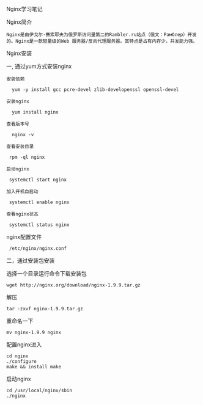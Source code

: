 Nginx学习笔记

Nginx简介

    Nginx是由伊戈尔·赛索耶夫为俄罗斯访问量第二的Rambler.ru站点（俄文：Рамблер）开发的。Nginx是一款轻量级的Web 服务器/反向代理服务器。其特点是占有内存少，并发能力强。
    
Nginx安装

一, 通过yum方式安装nginx

    安装依赖
    
      yum -y install gcc pcre-devel zlib-developenssl openssl-devel
      
    安装nginx
    
      yum install nginx
      
    查看版本号
    
      nginx -v
      
    查看安装目录
    
     rpm -ql nginx
     
    启动nginx
    
     systemctl start nginx
     
    加入开机自启动
    
     systemctl enable nginx
     
    查看nginx状态
    
     systemctl status nginx
     
   nginx配置文件
   
     /etc/nginx/nginx.conf

二，通过安装包安装

  选择一个目录运行命令下载安装包
  
    wget http://nginx.org/download/nginx-1.9.9.tar.gz
  解压
  
    tar -zxvf nginx-1.9.9.tar.gz
  重命名一下
  
    mv nginx-1.9.9 nginx
  配置nginx进入
  
    cd nginx
    ./configure
    make && install make
  启动nginx
  
    cd /usr/local/nginx/sbin
    ./nginx 
